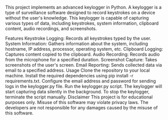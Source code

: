 This project implements an advanced keylogger in Python. A keylogger is a type of surveillance software designed to record keystrokes on a device without the user's knowledge. This keylogger is capable of capturing various types of data, including keystrokes, system information, clipboard content, audio recordings, and screenshots.

Features
Keystroke Logging: Records all keystrokes typed by the user.
System Information: Gathers information about the system, including hostname, IP address, processor, operating system, etc.
Clipboard Logging: Captures content copied to the clipboard.
Audio Recording: Records audio from the microphone for a specified duration.
Screenshot Capture: Takes screenshots of the user's screen.
Email Reporting: Sends collected data via email to a specified address.
Usage
Clone the repository to your local machine.
Install the required dependencies using pip install -r requirements.txt.
Configure the email address and password for sending logs in the keylogger.py file.
Run the keylogger.py script.
The keylogger will start capturing data silently in the background.
To stop the keylogger, terminate the script manually.
Disclaimer
This project is for educational purposes only. Misuse of this software may violate privacy laws. The developers are not responsible for any damages caused by the misuse of this software.


